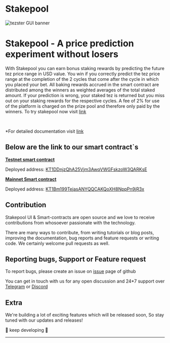 # Stakepool

<img  src="https://tezster.s3-ap-southeast-1.amazonaws.com/TEZSTER_GUI/1_jDB5enULQVo2UfeiwD32qA.png"  alt="tezster GUI banner" align="center" />

<br />

# Stakepool - A price prediction experiment without losers

With Stakepool you can earn bonus staking rewards by predicting the future tez price range in USD value. You win if you correctly predict the tez price range at the completion of the 2 cycles that come after the cycle in which you placed your bet. All baking rewards accrued in the smart contract are distributed among the winners as weighted averages of the total staked amount. If your prediction is wrong, your staked tez is returned but you miss out on your staking rewards for the respective cycles. A fee of 2% for use of the platform is charged on the prize pool and therefore only paid by the winners. To try stakepool now visit [link](https://beta.tezster.tech/)

<br/>

\*For detailed documentation visit [link](https://www.notion.so/Stakepool-A-no-loss-price-prediction-experiment-38bc2c0e0fe540aaaa1bc91ebcdcf5c4)

## Below are the link to our smart contract`s

**[Testnet smart contract](https://github.com/Tezsure/Stakepool-Contracts/blob/main/stakepool-contract/Testnet/BetMarket.py 'Testnet smart contract')**

Deployed address: [KT1DDnjzQhA25Vjm3AwqVWGFskzoW3QARKsE](https://better-call.dev/edo2net/KT1DDnjzQhA25Vjm3AwqVWGFskzoW3QARKsE/code 'Testnet smart contract')

**[Mainnet Smart contract](https://github.com/Tezsure/Stakepool-Contracts/blob/main/stakepool-contract/Mainnet/BetMarket.py 'Mainnet')**

Deployed address: [KT1Bm199TejasANYQQCAKQoXH8NppPn9jR3x](https://better-call.dev/mainnet/KT1Bm199TejasANYQQCAKQoXH8NppPn9jR3x/code 'Mainnet smart contract')

## Contribution

Stakepool UI & Smart-contracts are open source and we love to receive contributions from whosoever passionate with the technology.

There are many ways to contribute, from writing tutorials or blog posts, improving the documentation, bug reports and feature requests or writing code. We certainly welcome pull requests as well.

## Reporting bugs, Support or Feature request

To report bugs, please create an issue on [issue](https://github.com/Tezsure/Stakepool/issues ' issue') page of github

You can get in touch with us for any open discussion and 24\*7 support over [Telegram](https://telegram.me/tezster 'Telegram') or [Discord](https://discord.gg/DWFnm77qDwhttp:// 'Discord')

## Extra

We're building a lot of exciting features which will be released soon, So stay tuned with our updates and releases!

🎊 keep developing 🎊

---
